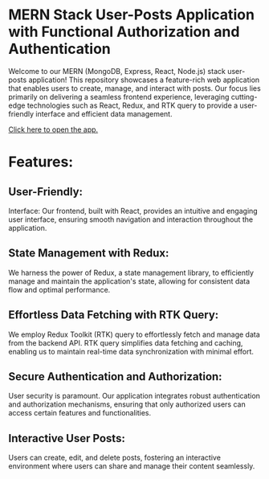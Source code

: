 # MERN Stack User-Posts Application with Functional Authorization and Authentication

Welcome to our MERN (MongoDB, Express, React, Node.js) stack user-posts application! This repository showcases a feature-rich web application that enables users to create, manage, and interact with posts. Our focus lies primarily on delivering a seamless frontend experience, leveraging cutting-edge technologies such as React, Redux, and RTK query to provide a user-friendly interface and efficient data management.

[Click here to open the app.](https://blogit-pc7h.onrender.com/)

# Features:

## User-Friendly:

Interface: Our frontend, built with React, provides an intuitive and engaging user interface, ensuring smooth navigation and interaction throughout the application.

## State Management with Redux:

We harness the power of Redux, a state management library, to efficiently manage and maintain the application's state, allowing for consistent data flow and optimal performance.

## Effortless Data Fetching with RTK Query:

We employ Redux Toolkit (RTK) query to effortlessly fetch and manage data from the backend API. RTK query simplifies data fetching and caching, enabling us to maintain real-time data synchronization with minimal effort.

## Secure Authentication and Authorization:

User security is paramount. Our application integrates robust authentication and authorization mechanisms, ensuring that only authorized users can access certain features and functionalities.

## Interactive User Posts:

Users can create, edit, and delete posts, fostering an interactive environment where users can share and manage their content seamlessly.
